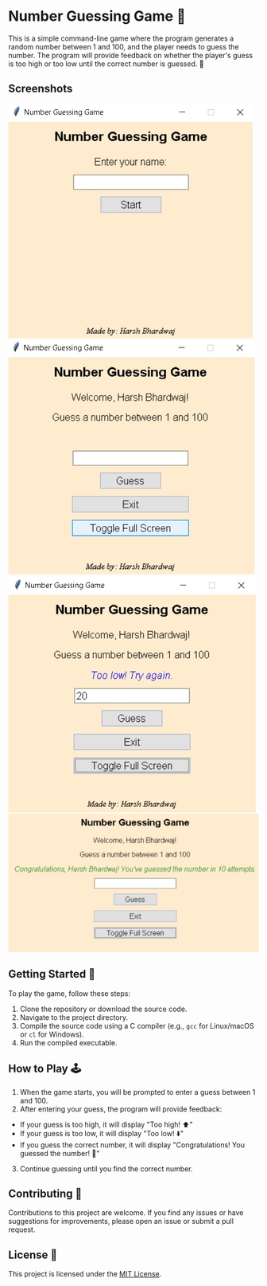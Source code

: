 # Number Guessing Game 🎲

This is a simple command-line game where the program generates a random number between 1 and 100, and the player needs to guess the number. The program will provide feedback on whether the player's guess is too high or too low until the correct number is guessed. 🔢

## Screenshots

![Application Demo](output1.jpg) ![Application Demo](output2.jpg)
![Application Demo](output3.jpg) ![Application Demo](output4.jpg)

## Getting Started 🚀

To play the game, follow these steps:

1. Clone the repository or download the source code.
2. Navigate to the project directory.
3. Compile the source code using a C compiler (e.g., `gcc` for Linux/macOS or `cl` for Windows).
4. Run the compiled executable.

## How to Play 🕹️

1. When the game starts, you will be prompted to enter a guess between 1 and 100.
2. After entering your guess, the program will provide feedback:
  - If your guess is too high, it will display "Too high! ⬆️"
  - If your guess is too low, it will display "Too low! ⬇️"
  - If you guess the correct number, it will display "Congratulations! You guessed the number! 🎉"
3. Continue guessing until you find the correct number.

## Contributing 🤝

Contributions to this project are welcome. If you find any issues or have suggestions for improvements, please open an issue or submit a pull request.

## License 📄

This project is licensed under the [MIT License](LICENSE).

